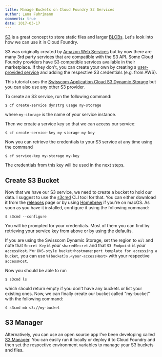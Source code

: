 ```yaml
---
title: Manage Buckets on Cloud Foundry S3 Services
author: Lena Fuhrimann
comments: true
date: 2017-03-17
---
```


[S3](https://aws.amazon.com/s3/) is a great concept to store static files and larger [BLOBs](https://en.wikipedia.org/wiki/Binary_large_object). Let's look into how we can use it in Cloud Foundry.

S3 was originally created by [Amazon Web Services](https://aws.amazon.com/) but by now there are many 3rd party services that are compatible with the S3 API. Some Cloud Foundry providers have S3 compatible services available in their marketplace. If they don't, you can create your own by creating a [user-provided service](https://docs.cloudfoundry.org/devguide/services/user-provided.html) and adding the respective S3 credentials (e.g. from AWS).

This tutorial uses the [Swisscom Application Cloud S3 Dynamic Storage](https://docs.developer.swisscom.com/service-offerings/dynamic.html) but you can also use any other S3 provider.

To create an S3 service, run the following command:

```shell
$ cf create-service dynstrg usage my-storage
```

where `my-storage` is the name of your service instance.

Then we create a service key so that we can access our service:

```shell
$ cf create-service-key my-storage my-key
```

Now you can retrieve the credentials to your S3 service at any time using the command

```shell
$ cf service-key my-storage my-key
```

The credentials from this key will be used in the next steps.

## Create S3 Bucket

Now that we have our S3 service, we need to create a bucket to hold our data. I suggest to use the [s3cmd](https://github.com/s3tools/s3cmd) CLI tool for that. You can either download it from the [releases](https://github.com/s3tools/s3cmd/releases) page or by using [Homebrew](http://brew.sh/) if you're on macOS. As soon as you have it installed, configure it using the following command:

```shell
$ s3cmd --configure
```

You will be prompted for your credentials. Most of them you can find by retrieving your service key from above or by using the defaults.

If you are using the Swisscom Dynamic Storage, set the region to `nil` and note that `Secret Key` is your `sharedSecret` and that `S3 Endpoint` is your `accessHost`. For `DNS-style bucket+hostname:port template for accessing a bucket`, you can use `%(bucket)s.<your-accessHost>` with your respective `accessHost`.

Now you should be able to run

```shell
$ s3cmd ls
```

which should return empty if you don't have any buckets or list your existing ones. Now, we can finally create our bucket called "my-bucket" with the following command:

```shell
$ s3cmd mb s3://my-bucket
```

## S3 Manager

Alternatively, you can use an open source app I've been developing called [S3 Manager](https://github.com/cloudlena/s3manager). You can easily run it locally or deploy it to Cloud Foundry and then set the respective environment variables to manage your S3 buckets and files.

